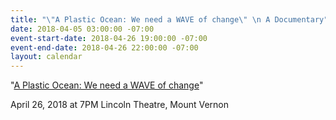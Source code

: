 ```yaml
---
title: "\"A Plastic Ocean: We need a WAVE of change\" \n A Documentary"
date: 2018-04-05 03:00:00 -07:00
event-start-date: 2018-04-26 19:00:00 -07:00
event-end-date: 2018-04-26 22:00:00 -07:00
layout: calendar
---
```


"[A Plastic Ocean: We need a WAVE of change](http://www.lincolntheatre.org/film/plastic-ocean-we-need-wave-change)"

April 26, 2018 at 7PM
Lincoln Theatre, Mount Vernon
